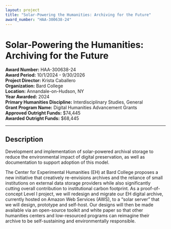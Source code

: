 ```yaml
---
layout: project
title: "Solar-Powering the Humanities: Archiving for the Future"
award_number: "HAA-300638-24"
---
```



# Solar-Powering the Humanities: Archiving for the Future

**Award Number:** HAA-300638-24  
**Award Period:** 10/1/2024 - 9/30/2026  
**Project Director:** Krista  Caballero  
**Organization:** Bard College  
**Location:** Annandale-on-Hudson, NY  
**Year Awarded:** 2024  
**Primary Humanities Discipline:** Interdisciplinary Studies, General  
**Grant Program Name:** Digital Humanities Advancement Grants  
**Approved Outright Funds:** $74,445  
**Awarded Outright Funds:** $68,445  

---

## Description

<p>Development and implementation of solar-powered archival storage to reduce the environmental impact of digital preservation, as well as documentation to support adoption of this model.</p>
<p>The Center for Experimental Humanities (EH) at Bard College proposes a new initiative that creatively re-envisions archives and the reliance of small institutions on external data storage providers while also significantly cutting overall contribution to institutional carbon footprint. As a proof-of-concept Level I project, we will redesign and migrate our EH digital archive, currently hosted on Amazon Web Services (AWS), to a “solar server” that we will design, prototype and self-host. Our designs will then be made available via an open-source toolkit and white paper so that other humanities centers and low-resourced programs can reimagine their archive to be self-sustaining and environmentally responsible.</p>
